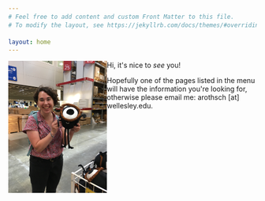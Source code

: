 ```yaml
---
# Feel free to add content and custom Front Matter to this file.
# To modify the layout, see https://jekyllrb.com/docs/themes/#overriding-theme-defaults

layout: home
---
```


<img src="images/hello.JPG"
     alt="A friend and I saying 'hello'"
     width="200" 
     align= "left"
     float = "left"
     />

Hi, it's nice to _see_ you!

Hopefully one of the pages listed in the menu will have the information you're looking for, otherwise please email me: arothsch [at] wellesley.edu. 

